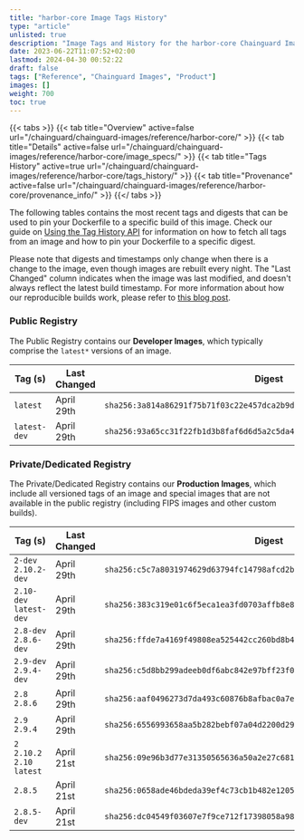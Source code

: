 ```yaml
---
title: "harbor-core Image Tags History"
type: "article"
unlisted: true
description: "Image Tags and History for the harbor-core Chainguard Image"
date: 2023-06-22T11:07:52+02:00
lastmod: 2024-04-30 00:52:22
draft: false
tags: ["Reference", "Chainguard Images", "Product"]
images: []
weight: 700
toc: true
---
```


{{< tabs >}}
{{< tab title="Overview" active=false url="/chainguard/chainguard-images/reference/harbor-core/" >}}
{{< tab title="Details" active=false url="/chainguard/chainguard-images/reference/harbor-core/image_specs/" >}}
{{< tab title="Tags History" active=true url="/chainguard/chainguard-images/reference/harbor-core/tags_history/" >}}
{{< tab title="Provenance" active=false url="/chainguard/chainguard-images/reference/harbor-core/provenance_info/" >}}
{{</ tabs >}}

The following tables contains the most recent tags and digests that can be used to pin your Dockerfile to a specific build of this image. Check our guide on [Using the Tag History API](/chainguard/chainguard-images/using-the-tag-history-api/) for information on how to fetch all tags from an image and how to pin your Dockerfile to a specific digest.

Please note that digests and timestamps only change when there is a change to the image, even though images are rebuilt every night. The "Last Changed" column indicates when the image was last modified, and doesn't always reflect the latest build timestamp. For more information about how our reproducible builds work, please refer to [this blog post](https://www.chainguard.dev/unchained/reproducing-chainguards-reproducible-image-builds).

### Public Registry
The Public Registry contains our **Developer Images**, which typically comprise the `latest*` versions of an image.

| Tag (s)       | Last Changed | Digest                                                                    |
|---------------|--------------|---------------------------------------------------------------------------|
|  `latest`     | April 29th   | `sha256:3a814a86291f75b71f03c22e457dca2b9ddf8e92176ac2622864267f791c333f` |
|  `latest-dev` | April 29th   | `sha256:93a65cc31f22fb1d3b8faf6d6d5a2c5da4d92896dc9c39e1a51e92adccf1f4ff` |


### Private/Dedicated Registry
The Private/Dedicated Registry contains our **Production Images**, which include all versioned tags of an image and special images that are not available in the public registry (including FIPS images and other custom builds).

| Tag (s)                       | Last Changed | Digest                                                                    |
|-------------------------------|--------------|---------------------------------------------------------------------------|
|  `2-dev` `2.10.2-dev`         | April 29th   | `sha256:c5c7a8031974629d63794fc14798afcd2b384eba57b0bfbd7289d39e4e5c9f2a` |
|  `2.10-dev` `latest-dev`      | April 29th   | `sha256:383c319e01c6f5eca1ea3fd0703affb8e81cd411b566d53ac0f90e031b61aa53` |
|  `2.8-dev` `2.8.6-dev`        | April 29th   | `sha256:ffde7a4169f49808ea525442cc260bd8b4198f0d1b7744f3632d083495286f6a` |
|  `2.9-dev` `2.9.4-dev`        | April 29th   | `sha256:c5d8bb299adeeb0df6abc842e97bff23f0c9a955b97bda650d86d418b478b11b` |
|  `2.8` `2.8.6`                | April 29th   | `sha256:aaf0496273d7da493c60876b8afbac0a7e64103fd47d4f7b4d1e940516cc7a4d` |
|  `2.9` `2.9.4`                | April 29th   | `sha256:6556993658aa5b282bebf07a04d2200d29968506eaf3172dca84b1549a99dbf2` |
|  `2` `2.10.2` `2.10` `latest` | April 21st   | `sha256:09e96b3d77e31350565636a50a2e27c6816dc95607fe204279f6503926fc01c5` |
|  `2.8.5`                      | April 21st   | `sha256:0658ade46bdeda39ef4c73cb1b482e12054bec8d9d92b308519d94e65f7e376b` |
|  `2.8.5-dev`                  | April 21st   | `sha256:dc04549f03607e7f9ce712f17398058a98f1a19092042f922830d1190f976229` |

